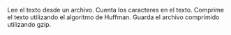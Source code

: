 Lee el texto desde un archivo.
Cuenta los caracteres en el texto.
Comprime el texto utilizando el algoritmo de Huffman.
Guarda el archivo comprimido utilizando gzip.
